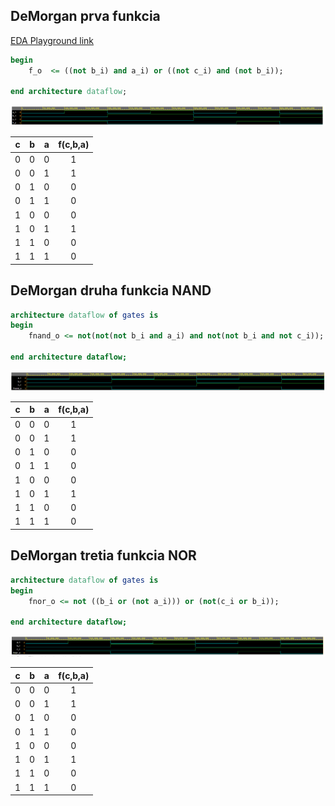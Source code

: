 
## DeMorgan prva funkcia

[EDA Playground link](https://www.edaplayground.com/x/8LrZ)

```vhdl
begin
    f_o  <= ((not b_i) and a_i) or ((not c_i) and (not b_i));
    
end architecture dataflow;
```
![Simulacia DeMorgan prvej funkcie](images/simFDmor.png)


| **c** | **b** |**a** | **f(c,b,a)** |
| :-: | :-: | :-: | :-: |
| 0 | 0 | 0 | 1 |
| 0 | 0 | 1 | 1 |
| 0 | 1 | 0 | 0 |
| 0 | 1 | 1 | 0 |
| 1 | 0 | 0 | 0 |
| 1 | 0 | 1 | 1 |
| 1 | 1 | 0 | 0 |
| 1 | 1 | 1 | 0 |

## DeMorgan druha funkcia NAND

```vhdl
architecture dataflow of gates is
begin
    fnand_o <= not(not(not b_i and a_i) and not(not b_i and not c_i));

end architecture dataflow;
```

![Simulacia DeMorgan NAND](images/simFDmorNAND.png)

| **c** | **b** |**a** | **f(c,b,a)** |
| :-: | :-: | :-: | :-: |
| 0 | 0 | 0 | 1 |
| 0 | 0 | 1 | 1 |
| 0 | 1 | 0 | 0 |
| 0 | 1 | 1 | 0 |
| 1 | 0 | 0 | 0 |
| 1 | 0 | 1 | 1 |
| 1 | 1 | 0 | 0 |
| 1 | 1 | 1 | 0 |

## DeMorgan tretia funkcia NOR 

```vhdl
architecture dataflow of gates is
begin
    fnor_o <= not ((b_i or (not a_i))) or (not(c_i or b_i));

end architecture dataflow;
```

![Simulacia DeMorgan NAND](images/simFDmorNOR.png)

| **c** | **b** |**a** | **f(c,b,a)** |
| :-: | :-: | :-: | :-: |
| 0 | 0 | 0 | 1 |
| 0 | 0 | 1 | 1 |
| 0 | 1 | 0 | 0 |
| 0 | 1 | 1 | 0 |
| 1 | 0 | 0 | 0 |
| 1 | 0 | 1 | 1 |
| 1 | 1 | 0 | 0 |
| 1 | 1 | 1 | 0 |

